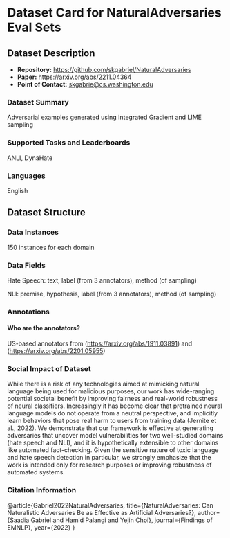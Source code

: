 # Dataset Card for NaturalAdversaries Eval Sets 

## Dataset Description

- **Repository:** https://github.com/skgabriel/NaturalAdversaries
- **Paper:** https://arxiv.org/abs/2211.04364
- **Point of Contact:** skgabrie@cs.washington.edu

### Dataset Summary

Adversarial examples generated using Integrated Gradient and LIME sampling

### Supported Tasks and Leaderboards

ANLI, DynaHate 

### Languages

English

## Dataset Structure

### Data Instances

150 instances for each domain 

### Data Fields

Hate Speech: text, label (from 3 annotators), method (of sampling)

NLI: premise, hypothesis, label (from 3 annotators), method (of sampling)

### Annotations

#### Who are the annotators?

US-based annotators from (https://arxiv.org/abs/1911.03891) and (https://arxiv.org/abs/2201.05955)

### Social Impact of Dataset

While there is a risk of any technologies aimed at mimicking natural language being used for malicious purposes, our work has wide-ranging potential societal benefit by improving fairness and real-world robustness of neural classifiers. Increasingly it has become clear that pretrained neural language models do not operate from a neutral perspective, and implicitly learn behaviors that pose real harm to users from training data (Jernite et al., 2022). We demonstrate that our framework is effective at generating adversaries that uncover model vulnerabilities for two well-studied domains (hate speech and NLI), and it is hypothetically extensible to other domains like automated fact-checking. Given the sensitive nature of toxic language and hate speech detection in particular, we strongly emphasize that the work is intended only for research purposes or improving robustness of automated systems. 

### Citation Information

@article{Gabriel2022NaturalAdversaries,
  title={NaturalAdversaries: Can Naturalistic Adversaries Be as Effective as Artificial Adversaries?},
  author={Saadia Gabriel and Hamid Palangi and Yejin Choi},
  journal={Findings of EMNLP},
  year={2022}
}
